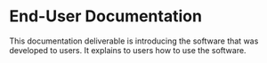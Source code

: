 # End-User Documentation
This documentation deliverable is introducing the software that was developed to users. It explains to users how to use the software.
